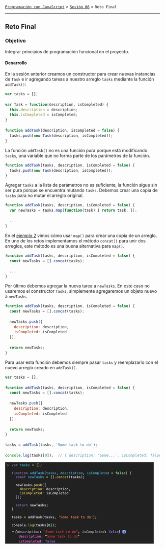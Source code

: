 [`Programación con JavaScript`](../../Readme.md) > [`Sesión 06`](../Readme.md) > `Reto Final`

---

## Reto Final

### Objetivo

Integrar principios de programación funcional en el proyecto.

#### Desarrollo

En la sesión anterior creamos un constructor para crear nuevas instancias de `Task` e ir agregando tareas a nuestro arreglo `tasks` mediante la función `addTask()`:

```javascript
var tasks = [];

var Task = function(description, isCompleted) {
  this.description = description;
  this.isCompleted = isCompleted;
}

function addTask(description, isCompleted = false) {
  tasks.push(new Task(description, isCompleted));
}
```

La función `addTask()` no es una función pura porque está modificando `tasks`, una variable que no forma parte de los parámetros de la función.

```javascript
function addTask(tasks, description, isCompleted = false) {
  tasks.push(new Task(description, isCompleted));
}
```

Agregar `tasks` a la lista de parámetros no es suficiente, la función sigue sin ser pura porque se encuentra mutando `tasks`. Debemos crear una copia de `tasks` para no mutar el arreglo original.

```javascript
function addTask(tasks, description, isCompleted = false) {
  var newTasks = tasks.map(function(task) { return task; });

  ...
}
```

En el [ejemplo 2](../Ejemplo-02/Readme.md) vimos cómo usar `map()` para crear una copia de un arreglo. En uno de los retos implementamos el método `concat()` para unir dos arreglos, este método es una buena alternativa para `map()`.

```javascript
function addTask(tasks, description, isCompleted = false) {
  const newTasks = [].concat(tasks);

  ...
}
```

Por último debemos agregar la nueva tarea a `newTasks`. En este caso no usaremos el constructor `Tasks`, simplemente agregaremos un objeto nuevo a `newTasks`.

```javascript
function addTask(tasks, description, isCompleted = false) {
  const newTasks = [].concat(tasks);

  newTasks.push({
    description: description,
    isCompleted: isCompleted
  });

  return newTasks;
}
```

Para usar esta función debemos siempre pasar `tasks` y reemplazarlo con el nuevo arreglo creado en `addTask()`.

```javascript
var tasks = [];

function addTask(tasks, description, isCompleted = false) {
  const newTasks = [].concat(tasks);

  newTasks.push({
    description: description,
    isCompleted: isCompleted
  });

  return newTasks;
}

tasks = addTask(tasks, 'Some task to do');

console.log(tasks[0]);  // { description: 'Some...', isCompleted: false }
```

![Functional](./assets/functional.png)
